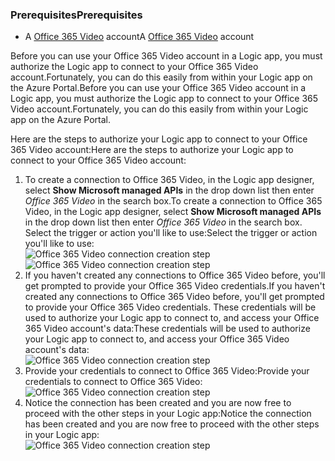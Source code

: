 ### <a name="prerequisites"></a><span data-ttu-id="f8e8a-101">Prerequisites</span><span class="sxs-lookup"><span data-stu-id="f8e8a-101">Prerequisites</span></span>
* <span data-ttu-id="f8e8a-102">A [Office 365 Video](https://support.office.com/article/Meet-Office-365-Video-ca1cc1a9-a615-46e1-b6a3-40dbd99939a6) account</span><span class="sxs-lookup"><span data-stu-id="f8e8a-102">A [Office 365 Video](https://support.office.com/article/Meet-Office-365-Video-ca1cc1a9-a615-46e1-b6a3-40dbd99939a6) account</span></span>  

<span data-ttu-id="f8e8a-103">Before you can use your Office 365 Video account in a Logic app, you must authorize the Logic app to connect to your Office 365 Video account.Fortunately, you can do this easily from within your Logic app on the Azure Portal.</span><span class="sxs-lookup"><span data-stu-id="f8e8a-103">Before you can use your Office 365 Video account in a Logic app, you must authorize the Logic app to connect to your Office 365 Video account.Fortunately, you can do this easily from within your Logic app on the Azure Portal.</span></span>  

<span data-ttu-id="f8e8a-104">Here are the steps to authorize your Logic app to connect to your Office 365 Video account:</span><span class="sxs-lookup"><span data-stu-id="f8e8a-104">Here are the steps to authorize your Logic app to connect to your Office 365 Video account:</span></span>  

1. <span data-ttu-id="f8e8a-105">To create a connection to Office 365 Video, in the Logic app designer, select **Show Microsoft managed APIs** in the drop down list then enter *Office 365 Video* in the search box.</span><span class="sxs-lookup"><span data-stu-id="f8e8a-105">To create a connection to Office 365 Video, in the Logic app designer, select **Show Microsoft managed APIs** in the drop down list then enter *Office 365 Video* in the search box.</span></span> <span data-ttu-id="f8e8a-106">Select the trigger or action you'll like to use:</span><span class="sxs-lookup"><span data-stu-id="f8e8a-106">Select the trigger or action you'll like to use:</span></span>  
   <span data-ttu-id="f8e8a-107">![Office 365 Video connection creation step](https://docstestmedia1.blob.core.windows.net/azure-media/includes/media/connectors-create-api-office365video/office365video-1.png)</span><span class="sxs-lookup"><span data-stu-id="f8e8a-107">![Office 365 Video connection creation step](https://docstestmedia1.blob.core.windows.net/azure-media/includes/media/connectors-create-api-office365video/office365video-1.png)</span></span>  
2. <span data-ttu-id="f8e8a-108">If you haven't created any connections to Office 365 Video before, you'll get prompted to provide your Office 365 Video credentials.</span><span class="sxs-lookup"><span data-stu-id="f8e8a-108">If you haven't created any connections to Office 365 Video before, you'll get prompted to provide your Office 365 Video credentials.</span></span> <span data-ttu-id="f8e8a-109">These credentials will be used to authorize your Logic app to connect to, and access your Office 365 Video account's data:</span><span class="sxs-lookup"><span data-stu-id="f8e8a-109">These credentials will be used to authorize your Logic app to connect to, and access your Office 365 Video account's data:</span></span>  
   ![Office 365 Video connection creation step](https://docstestmedia1.blob.core.windows.net/azure-media/includes/media/connectors-create-api-office365video/office365video-2.png)  
3. <span data-ttu-id="f8e8a-111">Provide your credentials to connect to Office 365 Video:</span><span class="sxs-lookup"><span data-stu-id="f8e8a-111">Provide your credentials to connect to Office 365 Video:</span></span>  
   ![Office 365 Video connection creation step](https://docstestmedia1.blob.core.windows.net/azure-media/includes/media/connectors-create-api-office365video/office365video-3.png)  
4. <span data-ttu-id="f8e8a-113">Notice the connection has been created and you are now free to proceed with the other steps in your Logic app:</span><span class="sxs-lookup"><span data-stu-id="f8e8a-113">Notice the connection has been created and you are now free to proceed with the other steps in your Logic app:</span></span>  
   ![Office 365 Video connection creation step](https://docstestmedia1.blob.core.windows.net/azure-media/includes/media/connectors-create-api-office365video/office365video-4.png)  





